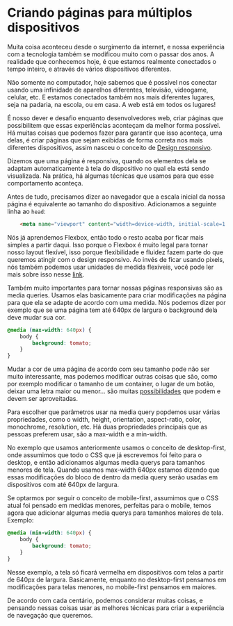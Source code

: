 # Criando páginas para múltiplos dispositivos

Muita coisa aconteceu desde o surgimento da internet, e nossa experiência com a tecnologia também se modificou muito com o passar dos anos. A realidade que conhecemos hoje, é que estamos realmente conectados o tempo inteiro, e através de vários dispositivos diferentes.

Não somente no computador, hoje sabemos que é possível nos conectar usando uma infinidade de aparelhos diferentes, televisão, videogame, celular, etc. E estamos conectados também nos mais diferentes lugares, seja na padaria, na escola, ou em casa. A web está em todos os lugares!

É nosso dever e desafio enquanto desenvolvedores web, criar páginas que possibilitem que essas experiências aconteçam da melhor forma possível. Há muitas coisas que podemos fazer para garantir que isso aconteça, uma delas, é criar páginas que sejam exibidas de forma correta nos mais diferentes dispositivos, assim nasceu o conceito de [Design responsivo](https://brasil.uxdesign.cc/o-que-%C3%A9-responsive-web-design-ab292eb616b7#.oin348i9x).

Dizemos que uma página é responsiva, quando os elementos dela se adaptam automaticamente à tela do dispositivo no qual ela está sendo visualizada. Na prática, há algumas técnicas que usamos para que esse comportamento aconteça.

Antes de tudo, precisamos dizer ao navegador que a escala inicial da nossa página é equivalente ao tamanho do dispositivo. Adicionamos a seguinte linha ao <code>head</code>:

```html
	<meta name="viewport" content="width=device-width, initial-scale=1.0">
```
Nós já aprendemos Flexbox, então todo o resto acaba por ficar mais simples a partir daqui. Isso porque o Flexbox é muito legal para tornar nosso layout flexível, isso porque flexibilidade e fluidez fazem parte do que queremos atingir com o design responsivo. Ao invés de ficar usando pixels, nós também podemos usar unidades de medida flexíveis, você pode ler mais sobre isso nesse [link](http://www.maujor.com/tutorial/unidades-de-medidas-css.php). 

Também muito importantes para tornar nossas páginas responsivas são as media queries. Usamos elas basicamente para criar modificações na página para que ela se adapte de acordo com uma medida. Nós podemos dizer por exemplo que se uma página tem até 640px de largura o background dela deve mudar sua cor.

```css
@media (max-width: 640px) {
	body {
		background: tomato;
	}
}
```

Mudar a cor de uma página de acordo com seu tamanho pode não ser muito interessante, mas podemos modificar outras coisas que são, como por exemplo modificar o tamanho de um container, o lugar de um botão, deixar uma letra maior ou menor... são muitas [possibilidades](https://tableless.com.br/design-responsivo-na-pratica-do-rascunho-ao-digita/) que podem e devem ser aproveitadas.

Para escolher que parâmetros usar na media query popdemos usar várias propriedades, como o width, height, orientation, aspect-ratio, color, monochrome, resolution, etc. Há duas propriedades principais que as pessoas preferem usar, são a max-width e a min-width.

No exemplo que usamos anteriormente usamos o conceito de desktop-first, onde assumimos que todo o CSS que já escrevemos foi feito para o desktop, e então adicionamos algumas media querys para tamanhos menores de tela. Quando usamos max-width 640px estamos dizendo que essas modificações do bloco de dentro da media query serão usadas em dispositivos com até 640px de largura.

Se optarmos por seguir o conceito de mobile-first, assumimos que o CSS atual foi pensado em medidas menores, perfeitas para o mobile, temos agora que adicionar algumas media querys para tamanhos maiores de tela. Exemplo:

```css
@media (min-width: 640px) {
	body {
		background: tomato;
	}
}
```
Nesse exemplo, a tela só ficará vermelha em dispositivos com telas a partir de 640px de largura. Basicamente, enquanto no desktop-first pensamos em modificações para telas menores, no mobile-first pensamos em maiores.

De acordo com cada centário, podemos considerar muitas coisas, e pensando nessas coisas usar as melhores técnicas para criar a experiência de navegação que queremos.